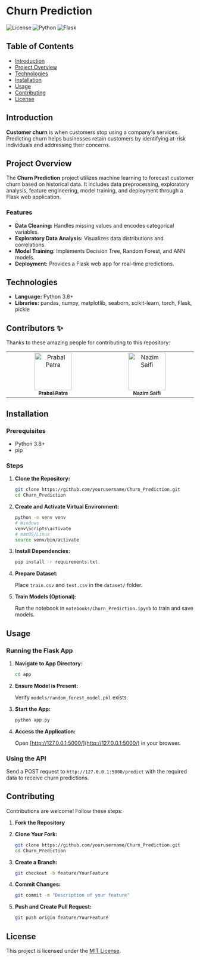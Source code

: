 # Churn Prediction

![License](https://img.shields.io/badge/license-MIT-blue.svg)
![Python](https://img.shields.io/badge/python-3.8+-blue.svg)
![Flask](https://img.shields.io/badge/flask-2.0+-blue.svg)

## Table of Contents

- [Introduction](#introduction)
- [Project Overview](#project-overview)
- [Technologies](#technologies)
- [Installation](#installation)
- [Usage](#usage)
- [Contributing](#contributing)
- [License](#license)

## Introduction

**Customer churn** is when customers stop using a company's services. Predicting churn helps businesses retain customers by identifying at-risk individuals and addressing their concerns.

## Project Overview

The **Churn Prediction** project utilizes machine learning to forecast customer churn based on historical data. It includes data preprocessing, exploratory analysis, feature engineering, model training, and deployment through a Flask web application.

### Features

- **Data Cleaning:** Handles missing values and encodes categorical variables.
- **Exploratory Data Analysis:** Visualizes data distributions and correlations.
- **Model Training:** Implements Decision Tree, Random Forest, and ANN models.
- **Deployment:** Provides a Flask web app for real-time predictions.

## Technologies

- **Language:** Python 3.8+
- **Libraries:** pandas, numpy, matplotlib, seaborn, scikit-learn, torch, Flask, pickle

## Contributors ✨

Thanks to these amazing people for contributing to this repository:

<!-- ALL-CONTRIBUTORS-LIST:START - Do not remove or modify this section -->
<!-- prettier-ignore-start -->
<!-- markdownlint-disable -->
<table>
  <tbody>
    <tr>
       <td align="center" valign="top" width="14.28%"><a href="https://github.com/alienx5499"><img src="https://avatars.githubusercontent.com/u/163229512?v=4" width="100px;" alt="Prabal Patra"/><br /><sub><b>Prabal Patra</b></sub></a><br /><a href="https://github.com/alienx5499" title="Code"></a></td>
       <td align="center" valign="top" width="14.28%"><a href="https://github.com/Nazim9945"><img src="https://avatars.githubusercontent.com/u/127049743?v=4" width="100px;" alt="Nazim Saifi"/><br /><sub><b>Nazim Saifi</b></sub></a><br /><a href="https://github.com/Nazim9945" title="Code"></a></td>
    </tr>
  </tbody>
</table>

## Installation

### Prerequisites

- Python 3.8+
- pip

### Steps

1. **Clone the Repository:**

   ```bash
   git clone https://github.com/yourusername/Churn_Prediction.git
   cd Churn_Prediction
   ```

2. **Create and Activate Virtual Environment:**

   ```bash
   python -m venv venv
   # Windows
   venv\Scripts\activate
   # macOS/Linux
   source venv/bin/activate
   ```

3. **Install Dependencies:**

   ```bash
   pip install -r requirements.txt
   ```

4. **Prepare Dataset:**

   Place `train.csv` and `test.csv` in the `dataset/` folder.

5. **Train Models (Optional):**

   Run the notebook in `notebooks/Churn_Prediction.ipynb` to train and save models.

## Usage

### Running the Flask App

1. **Navigate to App Directory:**

   ```bash
   cd app
   ```

2. **Ensure Model is Present:**

   Verify `models/random_forest_model.pkl` exists.

3. **Start the App:**

   ```bash
   python app.py
   ```

4. **Access the Application:**

   Open [http://127.0.0.1:5000/](http://127.0.0.1:5000/) in your browser.

### Using the API

Send a POST request to `http://127.0.0.1:5000/predict` with the required data to receive churn predictions.

## Contributing

Contributions are welcome! Follow these steps:

1. **Fork the Repository**
2. **Clone Your Fork:**

   ```bash
   git clone https://github.com/yourusername/Churn_Prediction.git
   cd Churn_Prediction
   ```

3. **Create a Branch:**

   ```bash
   git checkout -b feature/YourFeature
   ```

4. **Commit Changes:**

   ```bash
   git commit -m "Description of your feature"
   ```

5. **Push and Create Pull Request:**

   ```bash
   git push origin feature/YourFeature
   ```

## License

This project is licensed under the [MIT License](LICENSE).